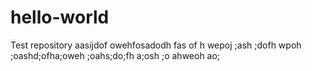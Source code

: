 # hello-world
Test repository
aasijdof owehfosadodh fas of h wepoj ;ash ;dofh wpoh ;oashd;ofha;oweh ;oahs;do;fh a;osh ;o ahweoh ao;
